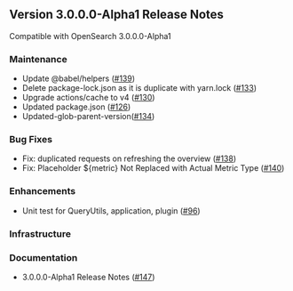 ## Version 3.0.0.0-Alpha1 Release Notes
Compatible with OpenSearch 3.0.0.0-Alpha1

### Maintenance

* Update @babel/helpers ([#139](https://github.com/opensearch-project/query-insights-dashboards/pull/139))
* Delete package-lock.json as it is duplicate with yarn.lock ([#133](https://github.com/opensearch-project/query-insights-dashboards/pull/133))
* Upgrade actions/cache to v4 ([#130](https://github.com/opensearch-project/query-insights-dashboards/pull/130))
* Updated package.json ([#126](https://github.com/opensearch-project/query-insights-dashboards/pull/126))
* Updated-glob-parent-version([#134](https://github.com/opensearch-project/query-insights-dashboards/pull/134))

### Bug Fixes

* Fix: duplicated requests on refreshing the overview ([#138](https://github.com/opensearch-project/query-insights-dashboards/pull/138))
* Fix: Placeholder ${metric} Not Replaced with Actual Metric Type ([#140](https://github.com/opensearch-project/query-insights-dashboards/pull/140))

### Enhancements

* Unit test for QueryUtils, application, plugin ([#96](https://github.com/opensearch-project/query-insights-dashboards/pull/96))
### Infrastructure


### Documentation
* 3.0.0.0-Alpha1 Release Notes ([#147](https://github.com/opensearch-project/query-insights-dashboards/pull/147))
